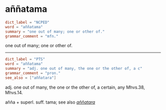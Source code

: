 # aññatama

``` toml
dict_label = "NCPED"
word = "aññatama"
summary = "one out of many; one or other of."
grammar_comment = "mfn."
```

one out of many; one or other of.

--------------------

``` toml
dict_label = "PTS"
word = "aññatama"
summary = "adj. one out of many, the one or the other of, a c"
grammar_comment = "pron."
see_also = ["aññatara"]
```

adj. one out of many, the one or the other of, a certain, any Mhvs.38, Mhvs.14.

añña \+ superl. suff. tama; see also *[aññatara](aññatara.md)*

